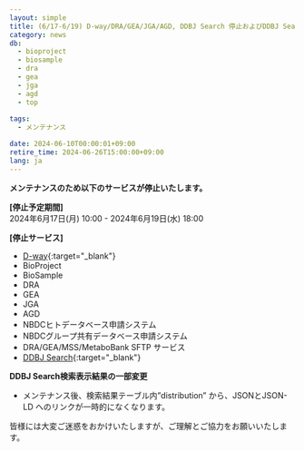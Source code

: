```yaml
---
layout: simple
title: (6/17-6/19) D-way/DRA/GEA/JGA/AGD, DDBJ Search 停止およびDDBJ Search表示項目の一時的な変更
category: news
db:
  - bioproject
  - biosample
  - dra
  - gea
  - jga
  - agd
  - top
  
tags:
  - メンテナンス

date: 2024-06-10T00:00:01+09:00
retire_time: 2024-06-26T15:00:00+09:00
lang: ja
---
```

   
**メンテナンスのため以下のサービスが停止いたします。**

**[停止予定期間]**    
2024年6月17日(月) 10:00 - 2024年6月19日(水) 18:00    

**[停止サービス]**
- [D-way](https://ddbj.nig.ac.jp/D-way){:target="_blank"}
- BioProject
- BioSample
- DRA
- GEA
- JGA
- AGD
- NBDCヒトデータベース申請システム
- NBDCグループ共有データベース申請システム
- DRA/GEA/MSS/MetaboBank SFTP サービス 
- [DDBJ Search](https://ddbj.nig.ac.jp/search){:target="_blank"}

**DDBJ Search検索表示結果の一部変更**

- メンテナンス後、検索結果テーブル内”distribution” から、JSONとJSON-LD へのリンクが一時的になくなります。

皆様には大変ご迷惑をおかけいたしますが、ご理解とご協力をお願いいたします。


